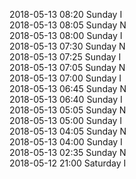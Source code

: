 2018-05-13 08:20 Sunday  I  
2018-05-13 08:05 Sunday  N  
2018-05-13 08:00 Sunday  I  
2018-05-13 07:30 Sunday  N  
2018-05-13 07:25 Sunday  I  
2018-05-13 07:05 Sunday  N  
2018-05-13 07:00 Sunday  I  
2018-05-13 06:45 Sunday  N  
2018-05-13 06:40 Sunday  I  
2018-05-13 05:05 Sunday  N  
2018-05-13 05:00 Sunday  I  
2018-05-13 04:05 Sunday  N  
2018-05-13 04:00 Sunday  I  
2018-05-13 02:35 Sunday  N  
2018-05-12 21:00 Saturday  I  
